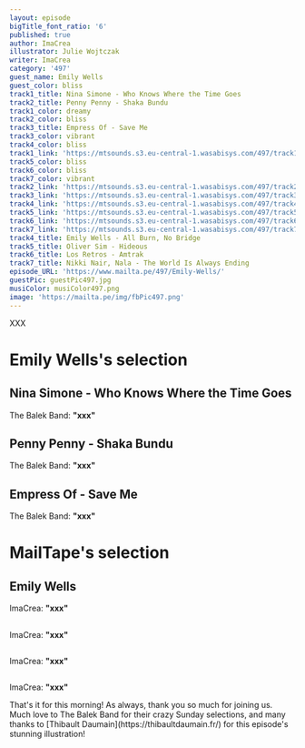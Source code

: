 ```yaml
---
layout: episode
bigTitle_font_ratio: '6'
published: true
author: ImaCrea
illustrator: Julie Wojtczak
writer: ImaCrea
category: '497'
guest_name: Emily Wells
guest_color: bliss
track1_title: Nina Simone - Who Knows Where the Time Goes 
track2_title: Penny Penny - Shaka Bundu 
track1_color: dreamy
track2_color: bliss
track3_title: Empress Of - Save Me
track3_color: vibrant
track4_color: bliss
track1_link: 'https://mtsounds.s3.eu-central-1.wasabisys.com/497/track1.mp3'
track5_color: bliss
track6_color: bliss
track7_color: vibrant
track2_link: 'https://mtsounds.s3.eu-central-1.wasabisys.com/497/track2.mp3'
track3_link: 'https://mtsounds.s3.eu-central-1.wasabisys.com/497/track3.mp3'
track4_link: 'https://mtsounds.s3.eu-central-1.wasabisys.com/497/track4.mp3'
track5_link: 'https://mtsounds.s3.eu-central-1.wasabisys.com/497/track5.mp3'
track6_link: 'https://mtsounds.s3.eu-central-1.wasabisys.com/497/track6.mp3'
track7_link: 'https://mtsounds.s3.eu-central-1.wasabisys.com/497/track7.mp3'
track4_title: Emily Wells - All Burn, No Bridge
track5_title: Oliver Sim - Hideous
track6_title: Los Retros - Amtrak
track7_title: Nikki Nair, Nala - The World Is Always Ending
episode_URL: 'https://www.mailta.pe/497/Emily-Wells/'
guestPic: guestPic497.jpg
musiColor: musiColor497.png
image: 'https://mailta.pe/img/fbPic497.png'
---
```

<p id="introduction">XXX
</p>

# Emily Wells's selection

## Nina Simone - Who Knows Where the Time Goes 
The Balek Band: **"**xxx</i>**"**

## Penny Penny - Shaka Bundu
The Balek Band: **"**xxx</i>**"**

## Empress Of - Save Me
The Balek Band: **"**xxx</i>**"**


# MailTape's selection

## Emily Wells
ImaCrea: **"**xxx**"**

## 
ImaCrea: **"**xxx**"**

## 
ImaCrea: **"**xxx**"**

## 
ImaCrea: **"**xxx**"**


<p id="outroduction">That's it for this morning! As always, thank you so much for joining us. Much love to The Balek Band for their crazy Sunday selections, and many thanks to [Thibault Daumain](https://thibaultdaumain.fr/) for this episode's stunning illustration!</p>
